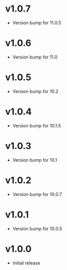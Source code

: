 # v1.0.7
* Version bump for 11.0.5

# v1.0.6
* Version bump for 11.0

# v1.0.5
* Version bump for 10.2

# v1.0.4
* Version bump for 10.1.5

# v1.0.3
* Version bump for 10.1

# v1.0.2
* Version bump for 10.0.7

# v1.0.1
* Version bump for 10.0.5

# v1.0.0
* Initial release

